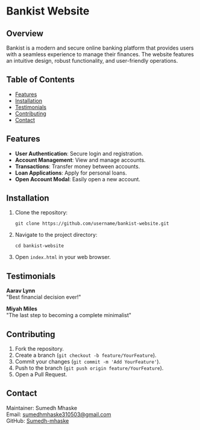 <h1>Bankist Website</h1>

<h2>Overview</h2>
<p>
    Bankist is a modern and secure online banking platform that provides users with a seamless experience to manage their finances. The website features an intuitive design, robust functionality, and user-friendly operations.
</p>

<h2>Table of Contents</h2>
<ul>
    <li><a href="#features">Features</a></li>
    <li><a href="#installation">Installation</a></li>
    <li><a href="#testimonials">Testimonials</a></li>
    <li><a href="#contributing">Contributing</a></li>
    <li><a href="#contact">Contact</a></li>
</ul>

<h2 id="features">Features</h2>
<ul>
    <li><strong>User Authentication</strong>: Secure login and registration.</li>
    <li><strong>Account Management</strong>: View and manage accounts.</li>
    <li><strong>Transactions</strong>: Transfer money between accounts.</li>
    <li><strong>Loan Applications</strong>: Apply for personal loans.</li>
    <li><strong>Open Account Modal</strong>: Easily open a new account.</li>
</ul>

<h2 id="installation">Installation</h2>
<ol>
    <li>Clone the repository:
        <pre><code>git clone https://github.com/username/bankist-website.git</code></pre>
    </li>
    <li>Navigate to the project directory:
        <pre><code>cd bankist-website</code></pre>
    </li>
    <li>Open <code>index.html</code> in your web browser.</li>
</ol>

<h2 id="testimonials">Testimonials</h2>
<p><strong>Aarav Lynn</strong><br>
    "Best financial decision ever!"
</p>
<p><strong>Miyah Miles</strong><br>
    "The last step to becoming a complete minimalist"
</p>

<h2 id="contributing">Contributing</h2>
<ol>
    <li>Fork the repository.</li>
    <li>Create a branch (<code>git checkout -b feature/YourFeature</code>).</li>
    <li>Commit your changes (<code>git commit -m 'Add YourFeature'</code>).</li>
    <li>Push to the branch (<code>git push origin feature/YourFeature</code>).</li>
    <li>Open a Pull Request.</li>
</ol>

<h2 id="contact">Contact</h2>
<p>
    Maintainer: Sumedh Mhaske<br>
    Email: <a href="mailto:your.email@example.com">sumedhmhaske310503@gmail.com</a><br>
    GitHub: <a href="https://github.com/Sumedh-mhaske">Sumedh-mhaske</a>
</p>
